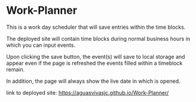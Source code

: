 # Work-Planner
This is a work day scheduler that will save entries within the time blocks. 

The deployed site will contain time blocks during normal business hours in which you can input events. 

Upon clicking the save button, the event(s) will save to local storage and appear even if the page is refreshed the events filled within a timeblock remain. 

In addition, the page will always show the live date in which is opened. 







link to deployed site: https://aguasvivasjc.github.io/Work-Planner/
